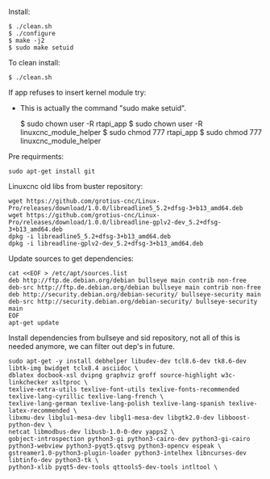 Install:

    $ ./clean.sh
    $ ./configure
    $ make -j2
    $ sudo make setuid
    
To clean install:

    $ ./clean.sh
    
    
If app refuses to insert kernel module try:
- This is actually the command "sudo make setuid".

    $ sudo chown user -R rtapi_app
    $ sudo chown user -R linuxcnc_module_helper
    $ sudo chmod 777 rtapi_app
    $ sudo chmod 777 linuxcnc_module_helper    
    


Pre requirments:

    sudo apt-get install git

Linuxcnc old libs from buster repository:

    wget https://github.com/grotius-cnc/Linux-Pro/releases/download/1.0.0/libreadline5_5.2+dfsg-3+b13_amd64.deb
    wget https://github.com/grotius-cnc/Linux-Pro/releases/download/1.0.0/libreadline-gplv2-dev_5.2+dfsg-3+b13_amd64.deb
    dpkg -i libreadline5_5.2+dfsg-3+b13_amd64.deb
    dpkg -i libreadline-gplv2-dev_5.2+dfsg-3+b13_amd64.deb

Update sources to get dependencies:

    cat <<EOF > /etc/apt/sources.list
    deb http://ftp.de.debian.org/debian bullseye main contrib non-free
    deb-src http://ftp.de.debian.org/debian bullseye main contrib non-free
    deb http://security.debian.org/debian-security/ bullseye-security main
    deb-src http://security.debian.org/debian-security/ bullseye-security main
    EOF
    apt-get update

Install dependencies from bullseye and sid repository, not all of this is needed anymore, we can filter out dep's in future.

    sudo apt-get -y install debhelper libudev-dev tcl8.6-dev tk8.6-dev libtk-img bwidget tclx8.4 asciidoc \
    dblatex docbook-xsl dvipng graphviz groff source-highlight w3c-linkchecker xsltproc \
    texlive-extra-utils texlive-font-utils texlive-fonts-recommended texlive-lang-cyrillic texlive-lang-french \
    texlive-lang-german texlive-lang-polish texlive-lang-spanish texlive-latex-recommended \
    libxmu-dev libglu1-mesa-dev libgl1-mesa-dev libgtk2.0-dev libboost-python-dev \
    netcat libmodbus-dev libusb-1.0-0-dev yapps2 \
    gobject-introspection python3-gi python3-cairo-dev python3-gi-cairo python3-webview python3-pyqt5.qtsvg python3-opencv espeak \
    gstreamer1.0-python3-plugin-loader python3-intelhex libncurses-dev libtinfo-dev python3-tk \
    python3-xlib pyqt5-dev-tools qttools5-dev-tools intltool \



